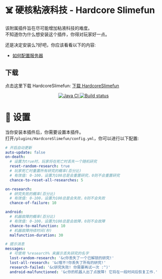 # :skull_and_crossbones: 硬核粘液科技 - Hardcore Slimefun

该附属插件旨在尽可能增加粘液科技的难度。  
不知道你为什么想安装这个插件，你得对玩家好一点。

还是决定安装么?好吧，你应该看看以下的内容:
* [如何配置服务器](#wrench-设置)

## 下载

点击这里下载 HardcoreSlimefun: [下载 HardcoreSlimefun](https://builds.guizhanss.net/ybw0014/HardcoreSlimefun-CN/main)

<p align="center">
  <a href="https://github.com/ybw0014/HardcoreSlimefun-CN/actions/workflows/maven.yml">
    <img src="https://github.com/ybw0014/HardcoreSlimefun-CN/actions/workflows/maven.yml/badge.svg" alt="Java CI"/>
  </a>
  <a href="https://builds.guizhanss.net/ybw0014/HardcoreSlimefun-CN/main">
    <img src="https://builds.guizhanss.net/f/ybw0014/HardcoreSlimefun-CN/main/badge.svg" alt="Build status"/>
  </a>
</p>

# :wrench: 设置

当你安装本插件后，你需要设置本插件。  
打开`/plugins/HardcoreSlimefun/config.yml`，你可以进行以下配置:

```yaml
# 开启自动更新
auto-update: false
on-death:
  # 设置为true时，玩家将在死亡时丢失一个随机研究
  reset-random-research: true
  # 玩家死亡时重置所有研究的概率(百分比)
  # 有效值: 0-100，设置为100总是会重置研究，0则不会重置研究
  chance-to-reset-all-researches: 5

on-research:
  # 研究失败的概率(百分比)
  # 有效值: 0-100，设置为100总是会失败，0则不会失败
  chance-of-failure: 10

android:
  # 机器故障的概率(百分比)
  # 有效值: 0-100，设置为100总是会故障，0则不会故障
  chance-to-malfunction: 10
  # 机器故障持续时间(秒)
  malfunction-duration: 30

# 提示消息
messages:
  # 可使用 %research% 来展示丢失研究的名字
  lost-random-research: '&c你丢失了一个已解锁的研究!'
  lost-all-research: '&c哦不!你丢失了所有的研究!'
  research-failed: '&c研究失败! 你需要再试一次 :^)'
  android-malfunctioned: '&c你的机器人出了点故障! 它将在一段时间后恢复工作.'
```